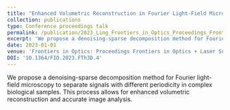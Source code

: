 ```yaml
---
title: "Enhanced Volumetric Reconstruction in Fourier Light-Field Microscopy through Denoising-Sparse Decomposition"
collection: publications
type: Conference proceedings talk
permalink: /publication/2023_Ling_Frontiers_in_Optics_Proceedings_Frontiers_in_Optics__Laser_Science_2023_FiO_LS_2023
excerpt: 'We propose a denoising-sparse decomposition method for Fourier light-field microscopy to separate signals with different periodicity in complex biological samples. This process allows for enhanced volumetric reconstruction and accurate image analysis.'
date: 2023-01-01
venue: 'Frontiers in Optics: Proceedings Frontiers in Optics + Laser Science 2023, FiO, LS 2023'
DOI: '10.1364/FIO.2023.FTh3D.4'
---
```

We propose a denoising-sparse decomposition method for Fourier light-field microscopy to separate signals with different periodicity in complex biological samples. This process allows for enhanced volumetric reconstruction and accurate image analysis.
